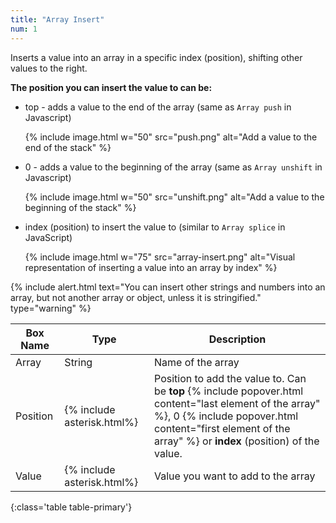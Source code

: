 ```yaml
---
title: "Array Insert"
num: 1
---
```


Inserts a value into an array in a specific index (position), shifting other values to the right.



**The position you can insert the value to can be:**

- top - adds a value to the end of the array (same as `Array push` in Javascript)

  {% include image.html w="50" src="push.png" alt="Add a value to the end of the stack" %}

- 0 - adds a value to the beginning of the array (same as `Array unshift` in Javascript)

  {% include image.html w="50" src="unshift.png" alt="Add a value to the beginning of the stack" %}

- index (position) to insert the value to (similar to `Array splice` in JavaScript)

  {% include image.html w="75" src="array-insert.png" alt="Visual representation of inserting a value into an array by index" %}

{% include alert.html text="You can insert other strings and numbers into an array, but not another array or object, unless it is stringified." type="warning" %} 

| Box Name | Type | Description | 
|-------|--------|--------
|Array |String	| Name of the array
|Position|{% include asterisk.html%}|Position to add the value to. Can be **top** {% include popover.html content="last element of the array" %}, 0 {% include popover.html content="first element of the array" %} or **index** (position) of the value.  
|Value | {% include asterisk.html%} | Value you want to add to the array
{:class='table table-primary'}









